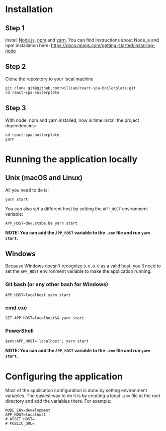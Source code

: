 # Installation

## Step 1

Install [Node.js](http://nodejs.org), [npm](https://www.npmjs.com) and [yarn](http://yarnpkg.com).
You can find instructions about Node.js and npm installation here: https://docs.npmjs.com/getting-started/installing-node

## Step 2

Clone the repository to your local machine

```
git clone git@github.com:willian/react-spa-boilerplate.git
cd react-spa-boilerplate
```

## Step 3

With node, npm and yarn installed, now is time install the project dependencies:

```
cd react-spa-boilerplate
yarn
```

# Running the application locally

## Unix (macOS and Linux)

All you need to do is:

```
yarn start
```

You can also set a different host by setting the `APP_HOST` environment variable:

```
APP_HOST=dev.stabe.be yarn start
```

**NOTE: You can add the `APP_HOST` variable to the `.env` file and run `yarn start`.**

## Windows

Because Windows doesn't recognize `0.0.0.0` as a valid host, you'll need to set the `APP_HOST` environment variable to make the application running.

### Git bash (or any other bash for Windows)

```
APP_HOST=localhost yarn start
```

### cmd.exe

```
SET APP_HOST=localhost&& yarn start
```

### PowerShell

```
$env:APP_HOST='localhost'; yarn start
```

**NOTE: You can add the `APP_HOST` variable to the `.env` file and run `yarn start`.**

# Configuring the application

Most of the application configuration is done by setting environment variables.
The easiest way to do it is by creating a local `.env` file at the root
directory and add the variables there. For example:

```
NODE_ENV=development
APP_HOST=localhost
# ASSET_HOST=
# PUBLIC_URL=
```
